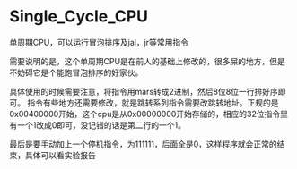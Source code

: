 # Single_Cycle_CPU
单周期CPU，可以运行冒泡排序及jal，jr等常用指令


需要说明的是，这个单周期CPU是在前人的基础上修改的，很多屎的地方，但是不妨碍它是个能跑冒泡排序的好家伙。

具体使用的时候需要注意，将指令用mars转成2进制，然后8位8位一行排好序即可。
指令有些地方还需要修改，就是跳转系列指令需要改跳转地址。正规的是0x00400000开始，这个cpu是从0x00000000开始存储的，相应的32位指令里有一个1改成0即可，没记错的话是第二行的一个1。

最后是要手动加上一个停机指令，为111111，后面全是0，这样程序就会正常的结束，具体可以看实验报告
